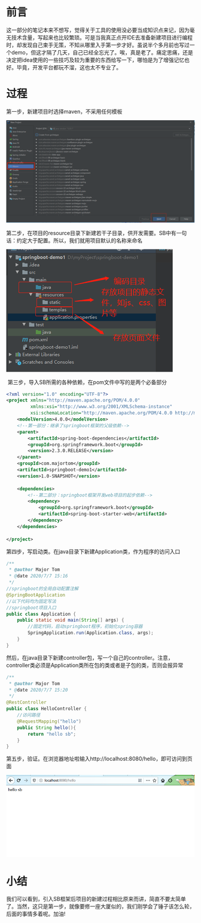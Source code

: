 # 前言

这一部分的笔记本来不想写，觉得关于工具的使用没必要当成知识点来记，因为毫无技术含量，写起来也比较繁琐。可是当我真正点开IDE去准备新建项目进行编程时，却发现自己束手无策，不知从哪里入手第一步才好。虽说半个多月前也写过一个demo，但这才隔了几天，自己已经全忘光了。唉，真是老了。痛定思痛，还是决定把idea使用的一些技巧及较为重要的东西给写一下，哪怕是为了增强记忆也好。毕竟，开发平台都玩不溜，这也太不专业了。

# 过程

第一步，新建项目时选择maven，不采用任何模板

![image-20200706171536778](../img\maven-sb-step1.png)

第二步，在项目的resource目录下新建若干子目录，供开发需要。SB中有一句话：约定大于配置。所以，我们就用项目默认的名称来命名

![image-20200707145417211](../img\maven-sb-子目录.png)

​	第三步，导入SB所需的各种依赖，在pom文件中写的是两个必备部分

```xml
<?xml version="1.0" encoding="UTF-8"?>
<project xmlns="http://maven.apache.org/POM/4.0.0"
         xmlns:xsi="http://www.w3.org/2001/XMLSchema-instance"
         xsi:schemaLocation="http://maven.apache.org/POM/4.0.0 http://maven.apache.org/xsd/maven-4.0.0.xsd">
    <modelVersion>4.0.0</modelVersion>
    <!--第一部分：继承了springboot框架的父级依赖-->
    <parent>
        <artifactId>spring-boot-dependencies</artifactId>
        <groupId>org.springframework.boot</groupId>
        <version>2.3.0.RELEASE</version>
    </parent>
    <groupId>com.majortom</groupId>
    <artifactId>springboot-demo1</artifactId>
    <version>1.0-SNAPSHOT</version>

    <dependencies>
        <!--第二部分：springboot框架开发web项目的起步依赖-->
        <dependency>
            <groupId>org.springframework.boot</groupId>
            <artifactId>spring-boot-starter-web</artifactId>
        </dependency>
    </dependencies>

</project>
```

第四步，写启动类。在java目录下新建Application类，作为程序的访问入口

```java
/**
 * @author Major Tom
 * @date 2020/7/7 15:16
 */
//springboot的全局自动配置注解
@SpringBootApplication
//以下代码均为固定写法
//springboot项目入口
public class Application {
    public static void main(String[] args) {
        //固定代码，启动springboot程序，初始化spring容器
        SpringApplication.run(Application.class, args);
    }
}
```

然后，在java目录下新建controller包，写一个自己的controller。注意，controller类必须是Application类所在包的类或者是子包的类，否则会报异常

```java
/**
 * @author Major Tom
 * @date 2020/7/7 15:20
 */
@RestController
public class HelloController {
    //访问路径
    @RequestMapping("hello")
    public String hello(){
        return "hello sb";
    }
}
```

第五步，验证。在浏览器地址啦输入http://localhost:8080/hello，即可访问到页面

![image-20200707153001319](../img/SpringBoot--使用Maven新建SB项目/maven-sb-test.png)

# 小结

我们可以看到，引入SB框架后项目的新建过程相比原来而讲，简直不要太简单了。当然，这只是第一步，就像要修一座大厦似的，我们刚学会了锤子该怎么轮，后面的事情多着呢。加油!